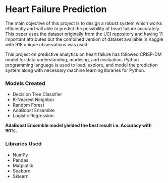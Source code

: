 # Heart Failure Prediction
The main objective of this project is to design a robust system which works efficiently and will able to predict the possibility of heart failure accurately. This paper uses the dataset originally from the UCI repository and having 11 important attributes but the combined version of dataset available in Kaggle with 918 unique observations was used.

This project on predictive analytics on heart failure has followed CRISP-DM model for data understanding, modeling, and evaluation. Python programming language is used to load, explore, and model the prediction system along with necessary machine learning libraries for Python.

### Models Created
- Decision Tree Classifier
- K-Nearest Neighbor
- Random Forest
- AdaBoost Ensemble
- Logistic Regression

**AdaBoost Ensemble model yielded the best result i.e. Accuracy with 90%.**

### Libraries Used
- NumPy
- Pandas
- Matplotlib
- Seaborn
- Sklearn

